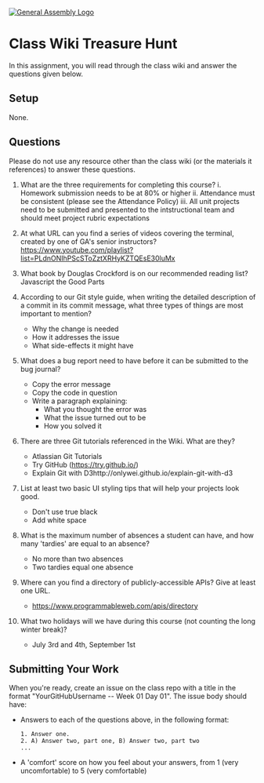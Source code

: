 [![General Assembly Logo](https://camo.githubusercontent.com/1a91b05b8f4d44b5bbfb83abac2b0996d8e26c92/687474703a2f2f692e696d6775722e636f6d2f6b6538555354712e706e67)](https://generalassemb.ly/education/web-development-immersive)

# Class Wiki Treasure Hunt

In this assignment, you will read through the class wiki and answer the
questions given below.

## Setup

  None.

## Questions

Please do not use any resource other than the class wiki
(or the materials it references)
to answer these questions.

1.  What are the three requirements for completing this course?
    i.  Homework submission needs to be at 80% or higher
    ii.  Attendance must be consistent (please see the Attendance Policy)
    iii.  All unit projects need to be submitted and presented to the intstructional team and should meet project rubric expectations
2.  At what URL can you find a series of videos covering the terminal, created
    by one of GA's senior instructors?
    https://www.youtube.com/playlist?list=PLdnONIhPScSToZztXRHyKZTQEsE30luMx
3.  What book by Douglas Crockford is on our recommended reading list?
    Javascript the Good Parts
4.  According to our Git style guide, when writing the detailed description of
    a commit in its commit message, what three types of things are most
    important to mention?
    - Why the change is needed
    - How it addresses the issue
    - What side-effects it might have

5.  What does a bug report need to have before it can be submitted to the bug
    journal?
    - Copy the error message
    - Copy the code in question
    - Write a paragraph explaining:
        * What you thought the error was
        * What the issue turned out to be
        * How you solved it
6.  There are three Git tutorials referenced in the Wiki. What are they?
    - Atlassian Git Tutorials
    - Try GitHub (https://try.github.io/)
    - Explain Git with D3http://onlywei.github.io/explain-git-with-d3
7.  List at least two basic UI styling tips that will help your projects
    look good.
    - Don't use true black
    - Add white space
8.  What is the maximum number of absences a student can have, and how many
    'tardies' are equal to an absence?
    - No more than two absences
    - Two tardies equal one absence
9.  Where can you find a directory of publicly-accessible APIs?
    Give at least one URL.
    - https://www.programmableweb.com/apis/directory
10. What two holidays will we have during this course (not counting the long
    winter break)?
    - July 3rd and 4th, September 1st
## Submitting Your Work

When you're ready, create an issue on the class repo with
a title in the format "YourGitHubUsername -- Week 01 Day 01".
The issue body should have:

-   Answers to each of the questions above, in the following format:

    ```text
    1. Answer one.
    2. A) Answer two, part one, B) Answer two, part two
    ...
    ```

-   A 'comfort' score on how you feel about your answers, from 1 (very
    uncomfortable) to 5 (very comfortable)
